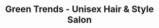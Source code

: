 ---
title: "Green Trends - Unisex Hair & Style Salon"
url: /bangalore/green-trends-unisex-hair-und-style-salon/
shop: Kosmetik
---